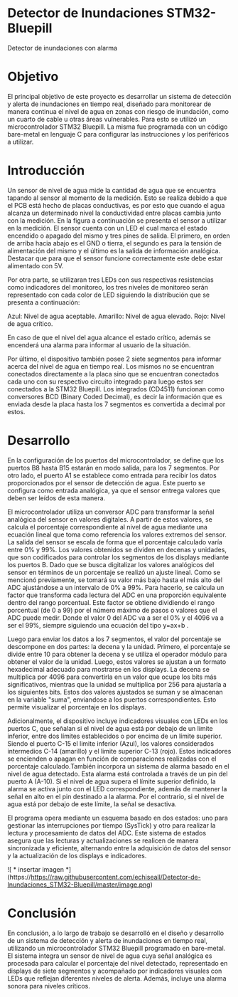# Detector de Inundaciones STM32-Bluepill
Detector de inundaciones con alarma

# Objetivo
El principal objetivo de este proyecto es desarrollar un sistema de detección y alerta de inundaciones en tiempo real, diseñado para monitorear de manera continua el nivel de agua en zonas con riesgo de inundación, como un cuarto de cable u otras áreas vulnerables. Para esto se utilizó un microcontrolador STM32 Bluepill. La misma fue programada con un código bare-metal en lenguaje C para configurar las instrucciones y los periféricos a utilizar.

# Introducción
Un sensor de nivel de agua mide la cantidad de agua que se encuentra  tapando al sensor al momento de la medición. Esto se realiza debido a que el PCB está hecho de placas conductivas, es por esto que cuando el agua alcanza un determinado nivel la conductividad entre placas cambia junto con la medición. En la figura a continuación se presenta el sensor a utilizar en la medición. El sensor cuenta con un LED el cual marca el estado encendido o apagado del mismo y tres pines de salida. El primero, en orden de arriba hacia abajo es el GND o tierra, el segundo es para la tensión de alimentación del mismo y el último es la salida de información analógica. Destacar que para que el sensor funcione correctamente este debe estar alimentado con 5V.

Por otra parte, se utilizaran tres LEDs con sus respectivas resistencias como indicadores del monitoreo, los tres niveles de monitoreo serán representado con cada color de LED siguiendo la distribución que se presenta a continuación:

Azul: Nivel de agua aceptable.
Amarillo: Nivel de agua elevado.
Rojo: Nivel de agua crítico.

En caso de que el nivel del agua alcance el estado crítico, además se encenderá una alarma para informar al usuario de la situación.

Por último, el dispositivo también posee 2 siete segmentos para informar acerca del nivel de agua en tiempo real. Los mismos no se encuentran conectados directamente a la placa sino que se encuentran conectados cada uno con su respectivo circuito integrado para luego estos ser conectados a la STM32 Bluepill. Los integrados (CD4511) funcionan como conversores BCD (Binary Coded Decimal), es decir la información que es enviada desde la placa hasta los 7 segmentos es convertida a decimal por estos.

# Desarrollo
En la configuración de los puertos del microcontrolador, se define que los puertos B8 hasta B15 estarán en modo salida, para los 7 segmentos. Por otro lado, el puerto A1 se establece como entrada para recibir los datos proporcionados por el sensor de detección de agua. Este puerto se configura como entrada analógica, ya que el sensor entrega valores que deben ser leídos de esta manera.

El microcontrolador utiliza un conversor ADC para transformar la señal analógica del sensor en valores digitales. A partir de estos valores, se calcula el porcentaje correspondiente al nivel de agua mediante una ecuación lineal que toma como referencia los valores extremos del sensor. La salida del sensor se escala de forma que el porcentaje calculado varía entre 0% y 99%. Los valores obtenidos se dividen en decenas y unidades, que son codificados para controlar los segmentos de los displays mediante los puertos B.
Dado que se busca digitalizar los valores analógicos del sensor en términos de un porcentaje se realizó un ajuste lineal. Como se mencionó previamente, se tomará su valor más bajo hasta el más alto del ADC ajustándose a un intervalo de 0% a  99%. Para hacerlo, se calcula un factor que transforma cada lectura del ADC en una proporción equivalente dentro del rango porcentual. Este factor se obtiene dividiendo el rango porcentual (de 0 a 99) por el número máximo de pasos o valores que el ADC puede medir. Donde el valor 0 del ADC va a ser el  0% y el 4096 va a ser el 99%, siempre siguiendo una ecuación del tipo y=ax+b .

Luego para enviar los datos a los 7 segmentos, el valor del porcentaje se descompone en dos partes: la decena y la unidad. Primero, el porcentaje se divide entre 10 para obtener la decena y se utiliza el operador módulo para obtener el valor de la unidad. Luego, estos valores se ajustan a un formato hexadecimal adecuado para mostrarse en los displays. La decena se multiplica por 4096 para convertirla en un valor que ocupe los bits más significativos, mientras que la unidad se multiplica por 256 para ajustarla a los siguientes bits. Estos dos valores ajustados se suman y se almacenan en la variable "suma", enviandose a los puertos correspondientes. Esto permite visualizar el porcentaje en los displays.

Adicionalmente, el dispositivo incluye indicadores visuales con LEDs en los puertos C, que señalan si el nivel de agua está por debajo de un límite inferior, entre dos límites establecidos o por encima de un límite superior. Siendo el puerto C-15 el limite inferior (Azul), los valores considerados intermedios C-14 (amarillo) y el limite superior C-13 (rojo). Estos indicadores se encienden o apagan en función de comparaciones realizadas con el porcentaje calculado.También incorpora un sistema de alarma basado en el nivel de agua detectado. Esta alarma está controlada a través de un pin del puerto A (A-10). Si el nivel de agua supera el límite superior definido, la alarma se activa junto con el LED correspondiente, además de mantener la señal en alto en el pin destinado a la alarma. Por el contrario, si el nivel de agua está por debajo de este límite, la señal se desactiva.

El programa opera mediante un esquema basado en dos estados: uno para gestionar las interrupciones por tiempo (SysTick) y otro para realizar la lectura y procesamiento de datos del ADC. Este sistema de estados asegura que las lecturas y actualizaciones se realicen de manera sincronizada y eficiente, alternando entre la adquisición de datos del sensor y la actualización de los displays e indicadores.

<span>![</span><span> * insertar imagen *</span><span>]</span><span>(</span><span>https://https://raw.githubusercontent.com/echiseall/Detector-de-Inundaciones_STM32-Bluepill/master/image.png</span><span>)</span>

# Conclusión
En conclusión, a lo largo de trabajo se desarrolló en el diseño y desarrollo de un sistema de detección y alerta de inundaciones en tiempo real, utilizando un microcontrolador STM32 Bluepill programado en bare-metal. El sistema integra un sensor de nivel de agua cuya señal analógica es procesada para calcular el porcentaje del nivel detectado, representado en displays de siete segmentos y acompañado por indicadores visuales con LEDs que reflejan diferentes niveles de alerta. Además, incluye una alarma sonora para niveles críticos.

